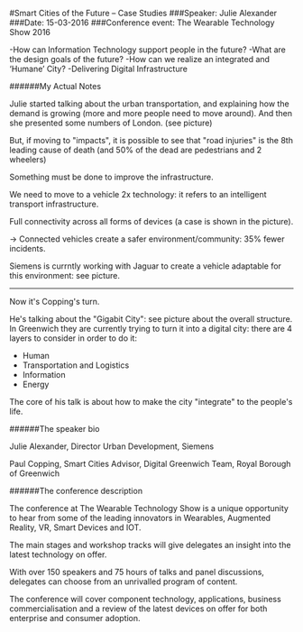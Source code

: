 #Smart Cities of the Future – Case Studies
###Speaker: Julie Alexander
###Date: 15-03-2016
###Conference event: The Wearable Technology Show 2016

-How can Information Technology support people in the future?
-What are the design goals of the future?
-How can we realize an integrated and ‘Humane’ City?
-Delivering Digital Infrastructure

######My Actual Notes

Julie started talking about the urban transportation, and explaining how the demand is growing (more and more people need to move around).
And then she presented some numbers of London. (see picture)

But, if moving to "impacts", it is possible to see that "road injuries" is the 8th leading cause of death (and 50% of the dead are pedestrians and 2 wheelers)

Something must be done to improve the infrastructure.

We need to move to a vehicle 2x technology: it refers to an intelligent transport infrastructure.

Full connectivity across all forms of devices (a case is shown in the picture).

-> Connected vehicles create a safer environment/community: 35% fewer incidents.

Siemens is currntly working with Jaguar to create a vehicle adaptable for this environment: see picture.

---

Now it's Copping's turn.

He's talking about the "Gigabit City": see picture about the overall structure.
In Greenwich they are currently trying to turn it into a digital city: there are 4 layers to consider in order to do it:
- Human 
- Transportation and Logistics
- Information
- Energy

The core of his talk is about how to make the city "integrate" to the people's life.

######The speaker bio

 Julie Alexander, Director Urban Development, Siemens

 Paul Copping, Smart Cities Advisor, Digital Greenwich Team, Royal Borough of Greenwich

######The conference description

The conference at The Wearable Technology Show is a unique opportunity to hear from some of the leading innovators in Wearables, Augmented Reality, VR, Smart Devices and IOT.

The main stages and workshop tracks will give delegates an insight into the latest technology on offer.

With over 150 speakers and 75 hours of talks and panel discussions, delegates can choose from an unrivalled program of content.

The conference will cover component technology, applications, business commercialisation and a review of the latest devices on offer for both enterprise and consumer adoption.